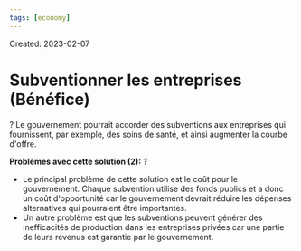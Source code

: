 ```yaml
---
tags: [economy] 
---
```

Created: 2023-02-07

# Subventionner les entreprises (Bénéfice)
?
Le gouvernement pourrait accorder des subventions aux entreprises qui fournissent, par exemple, des soins de santé, et ainsi augmenter la courbe d'offre.
<!--SR:!2023-03-28,29,248-->

**Problèmes avec cette solution (2):**
?
-   Le principal problème de cette solution est le coût pour le gouvernement. Chaque subvention utilise des fonds publics et a donc un coût d'opportunité car le gouvernement devrait réduire les dépenses alternatives qui pourraient être importantes.
-   Un autre problème est que les subventions peuvent générer des inefficacités de production dans les entreprises privées car une partie de leurs revenus est garantie par le gouvernement.
<!--SR:!2023-04-18,29,170-->